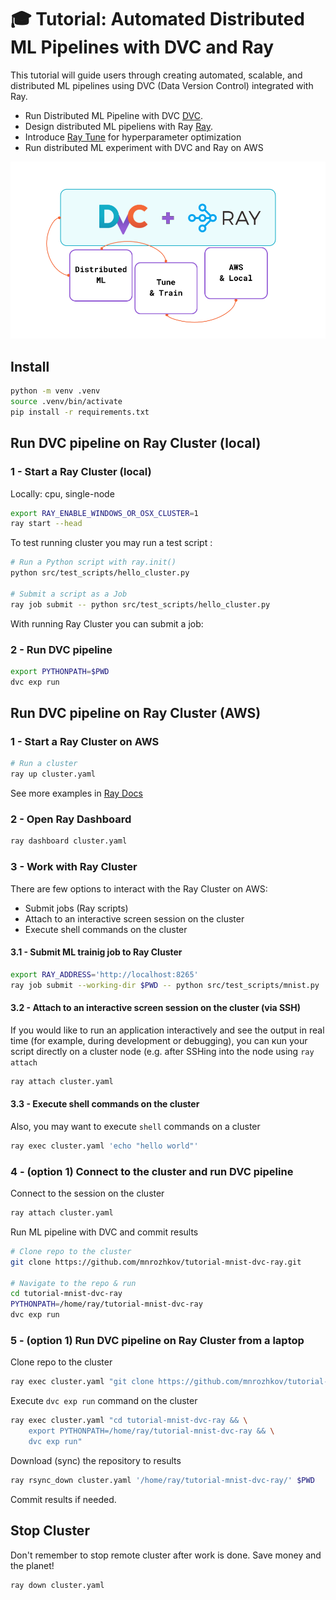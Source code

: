 # 🎓 Tutorial: Automated Distributed ML Pipelines with DVC and Ray

This tutorial will guide users through creating automated, scalable, and distributed ML pipelines using DVC (Data Version Control) integrated with Ray. 

- Run Distributed ML Pipeline with DVC [DVC](https://dvc.org/). 
- Design distributed ML pipeliens with Ray [Ray](https://www.ray.io/). 
- Introduce [Ray Tune](https://docs.ray.io/en/latest/tune/index.html) for hyperparameter optimization
- Run distributed ML experiment with DVC and Ray on AWS

![DVC + Ray](src/static/preview.png "DVC + Ray")

## Install

```bash
python -m venv .venv
source .venv/bin/activate
pip install -r requirements.txt
```


## Run DVC pipeline on Ray Cluster (local)

### 1 - Start a Ray Cluster (local)

Locally: cpu, single-node

```bash
export RAY_ENABLE_WINDOWS_OR_OSX_CLUSTER=1
ray start --head
```

To test running cluster you may run a test script : 

```bash
# Run a Python script with ray.init() 
python src/test_scripts/hello_cluster.py

# Submit a script as a Job
ray job submit -- python src/test_scripts/hello_cluster.py
```

With running Ray Cluster you can submit a job:


### 2 - Run DVC pipeline

```bash
export PYTHONPATH=$PWD
dvc exp run
```

## Run DVC pipeline on Ray Cluster (AWS)


### 1 - Start a Ray Cluster on AWS

```bash
# Run a cluster
ray up cluster.yaml  
```

See more examples in [Ray Docs](https://docs.ray.io/en/latest/cluster/vms/examples/ml-example.html#clusters-vm-ml-example)

### 2 - Open Ray Dashboard

```bash
ray dashboard cluster.yaml
```

### 3 - Work with Ray Cluster

There are few options to interact with the Ray Cluster on AWS:

- Submit jobs (Ray scripts)
- Attach to an interactive screen session on the cluster
- Execute shell commands on the cluster


#### 3.1 - Submit ML trainig job to Ray Cluster

```bash
export RAY_ADDRESS='http://localhost:8265'
ray job submit --working-dir $PWD -- python src/test_scripts/mnist.py
```

#### 3.2 - Attach to an interactive screen session on the cluster (via SSH)

If you would like to run an application interactively and see the output in real time (for example, during development or debugging), you can кun your script directly on a cluster node (e.g. after SSHing into the node using `ray attach`

```bash
ray attach cluster.yaml
```

#### 3.3 - Execute shell commands on the cluster

Also, you may want to execute `shell` commands on a cluster 
```bash
ray exec cluster.yaml 'echo "hello world"'
```

### 4 - (option 1) Connect to the cluster and run DVC pipeline

Connect to the session on the cluster 
```bash
ray attach cluster.yaml
```

Run ML pipeline with DVC and commit results 
```bash
# Clone repo to the cluster
git clone https://github.com/mnrozhkov/tutorial-mnist-dvc-ray.git

# Navigate to the repo & run 
cd tutorial-mnist-dvc-ray
PYTHONPATH=/home/ray/tutorial-mnist-dvc-ray
dvc exp run
```

### 5 - (option 1) Run DVC pipeline on Ray Cluster from a laptop

Clone repo to the cluster

```bash
ray exec cluster.yaml "git clone https://github.com/mnrozhkov/tutorial-mnist-dvc-ray.git"
```

Execute `dvc exp run` command on the cluster

```bash
ray exec cluster.yaml "cd tutorial-mnist-dvc-ray && \
    export PYTHONPATH=/home/ray/tutorial-mnist-dvc-ray && \
    dvc exp run"
```

Download (sync) the repository to results

```bash
ray rsync_down cluster.yaml '/home/ray/tutorial-mnist-dvc-ray/' $PWD
```

Commit results if needed.


## Stop Cluster

Don't remember to stop remote cluster after work is done. Save money and the planet!

```bash
ray down cluster.yaml 
```
